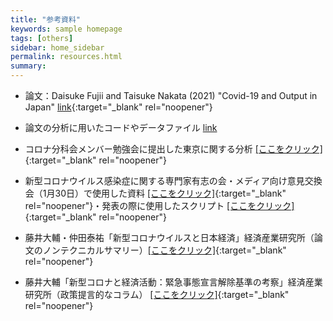 ```yaml
---
title: "参考資料"
keywords: sample homepage
tags: [others]
sidebar: home_sidebar
permalink: resources.html
summary:
---
```


- 論文：Daisuke Fujii and Taisuke Nakata (2021) "Covid-19 and Output in Japan" [link](./files/FujiiNakata_Covid19.pdf){:target="_blank" rel="noopener"}

- 論文の分析に用いたコードやデータファイル [link](./files/Covid19_Output.zip)

- コロナ分科会メンバー勉強会に提出した東京に関する分析 [[ここをクリック]](./files/Slides_緊急事態宣言解除基準_0115.pdf){:target="_blank" rel="noopener"}

- 新型コロナウイルス感染症に関する専門家有志の会・メディア向け意見交換会（1月30日）で使用した資料 [[ここをクリック]](./files/Covid19OutputJapan_20210130.pdf){:target="_blank" rel="noopener"}・発表の際に使用したスクリプト [[ここをクリック]](./files/Covid19OutputJapan_20210130_Script.pdf){:target="_blank" rel="noopener"}

- 藤井大輔・仲田泰祐「新型コロナウイルスと日本経済」経済産業研究所（論文のノンテクニカルサマリー）[[ここをクリック]](https://www.rieti.go.jp/jp/publications/nts/21e004.html){:target="_blank" rel="noopener"}

- 藤井大輔「新型コロナと経済活動：緊急事態宣言解除基準の考察」経済産業研究所（政策提言的なコラム） [[ここをクリック]](https://www.rieti.go.jp/jp/columns/a01_0629.html){:target="_blank" rel="noopener"}
